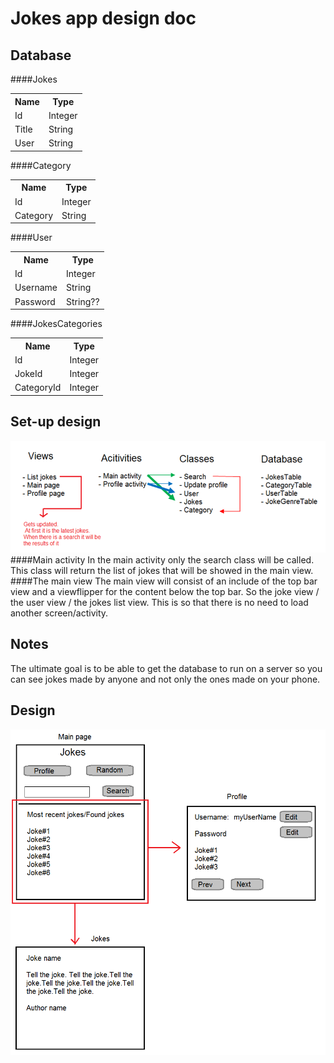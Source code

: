 Jokes app design doc
====================

Database
--------
####Jokes
<table>
	<tr>
		<th>Name</th>
		<th>Type</th>
	</tr>
	<tr>
		<td>Id</td>
		<td>Integer</td>
	</tr>
	<tr>
		<td>Title</td>
		<td>String</td>
	</tr>
	<tr>
		<td>User</td>
		<td>String</td>
	</tr>
</table>

####Category
<table>
	<tr>
		<th>Name</th>
		<th>Type</th>
	</tr>
	<tr>
		<td>Id</td>
		<td>Integer</td>
	</tr>
	<tr>
		<td>Category</td>
		<td>String</td>
	</tr>
</table>

####User
<table>
	<tr>
		<th>Name</th>
		<th>Type</th>
	</tr>
	<tr>
		<td>Id</td>
		<td>Integer</td>
	</tr>
	<tr>
		<td>Username</td>
		<td>String</td>
	</tr>
	<tr>
		<td>Password</td>
		<td>String??</td>
	</tr>
</table>

####JokesCategories
<table>
	<tr>
		<th>Name</th>
		<th>Type</th>
	</tr>
	<tr>
		<td>Id</td>
		<td>Integer</td>
	</tr>
	<tr>
		<td>JokeId</td>
		<td>Integer</td>
	</tr>
	<tr>
		<td>CategoryId</td>
		<td>Integer</td>
	</tr>
</table>

Set-up design
-------------
![alt-text](https://github.com/timbloeme/Jokes/blob/master/setup.png?raw=trye)
####Main activity
In the main activity only the search class will be called.
This class will return the list of jokes that will be showed in the main view.
####The main view
The main view will consist of an include of the top bar view and a viewflipper for the content below the top bar. So the joke view / the user view / the jokes list view.
This is so that there is no need to load another screen/activity.

Notes
-----
The ultimate goal is to be able to get the database to run on a server so you can see jokes made by anyone and not only the ones made on your phone.

Design
------
![alt-text](https://github.com/timbloeme/Jokes/blob/master/design.png?raw=trye)

